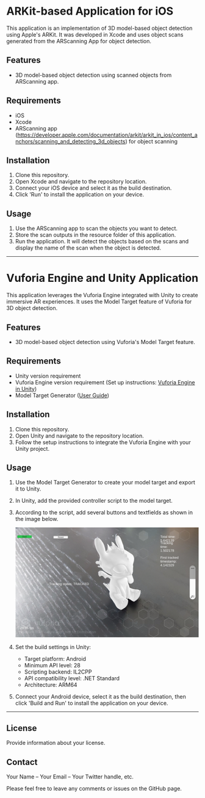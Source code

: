 # ARKit-based Application for iOS 

This application is an implementation of 3D model-based object detection using Apple's ARKit. It was developed in Xcode and uses object scans generated from the ARScanning App for object detection.

## Features

- 3D model-based object detection using scanned objects from ARScanning app.

## Requirements

- iOS
- Xcode
- ARScanning app (https://developer.apple.com/documentation/arkit/arkit_in_ios/content_anchors/scanning_and_detecting_3d_objects) for object scanning

## Installation

1. Clone this repository.
2. Open Xcode and navigate to the repository location.
3. Connect your iOS device and select it as the build destination.
4. Click 'Run' to install the application on your device.

## Usage

1. Use the ARScanning app to scan the objects you want to detect. 
2. Store the scan outputs in the resource folder of this application. 
3. Run the application. It will detect the objects based on the scans and display the name of the scan when the object is detected.

---



# Vuforia Engine and Unity Application

This application leverages the Vuforia Engine integrated with Unity to create immersive AR experiences. It uses the Model Target feature of Vuforia for 3D object detection.

## Features

- 3D model-based object detection using Vuforia's Model Target feature.

## Requirements

- Unity version requirement
- Vuforia Engine version requirement (Set up instructions: [Vuforia Engine in Unity](https://library.vuforia.com/getting-started/getting-started-vuforia-engine-unity))
- Model Target Generator ([User Guide](https://library.vuforia.com/objects/model-target-generator-user-guide))

## Installation

1. Clone this repository.
2. Open Unity and navigate to the repository location.
3. Follow the setup instructions to integrate the Vuforia Engine with your Unity project.

## Usage

1. Use the Model Target Generator to create your model target and export it to Unity.
2. In Unity, add the provided controller script to the model target.
3. According to the script, add several buttons and textfields as shown in the image below.
   
   ![UI Vuforia](ui_vuforia.jpg)
   
4. Set the build settings in Unity:
    - Target platform: Android
    - Minimum API level: 28
    - Scripting backend: IL2CPP
    - API compatibility level: .NET Standard
    - Architecture: ARM64
5. Connect your Android device, select it as the build destination, then click 'Build and Run' to install the application on your device.

---



## License

Provide information about your license.

## Contact

Your Name – Your Email – Your Twitter handle, etc.

Please feel free to leave any comments or issues on the GitHub page.

